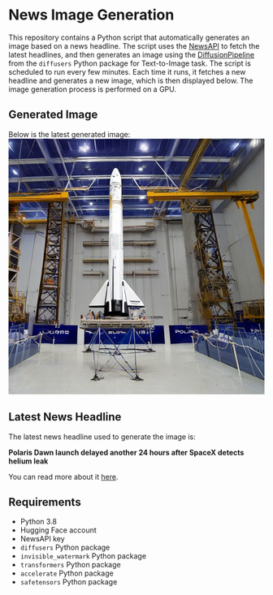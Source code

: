 # News Image Generation
This repository contains a Python script that automatically generates an image based on a news headline. The script uses the [NewsAPI](https://newsapi.org/) to fetch the latest headlines, and then generates an image using the [DiffusionPipeline](https://github.com/huggingface/diffusers) from the `diffusers` Python package for Text-to-Image task.
The script is scheduled to run every few minutes. Each time it runs, it fetches a new headline and generates a new image, which is then displayed below. The image generation process is performed on a GPU.

## Generated Image
Below is the latest generated image:
![Generated Image](image.png)

## Latest News Headline
The latest news headline used to generate the image is:

**Polaris Dawn launch delayed another 24 hours after SpaceX detects helium leak**

You can read more about it [here](https://news.google.com/rss/articles/CBMipgFBVV95cUxNaVZOY1BpeEVsUGxpd3RvZHVfUWc5TjVpdzVhR0ZxcnZXYVZrSE1mbEl6Qm1IX05JSzNWcXZXQTdoU3hWdG51N1lLUlJxN0VLS2dkaXFQX3hnUUFHc19YUVFzNkM4UVpqSDF1WWEzeC1VVUw2RVg0Tms1ZXByUHJoSFZGUDZ5eWx6c2tRMFJuOUlHRGczaDI3eUNpV0hEQ3loaTR4TmtB?oc=5).

## Requirements
- Python 3.8
- Hugging Face account
- NewsAPI key
- `diffusers` Python package
- `invisible_watermark` Python package
- `transformers` Python package
- `accelerate` Python package
- `safetensors` Python package
